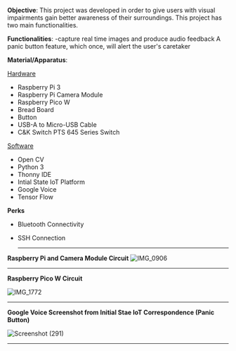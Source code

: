 
**Objective**: This project was developed in order to give users with visual impairments gain better awareness of their surroundings. This project has two main functionalities. 

**Functionalities**: 
  -capture real time images and produce audio feedback
                 A panic button feature, which once, will alert the user's caretaker

**Material/Apparatus**:

<ins>Hardware</ins>
  - Raspberry Pi 3
  - Raspberry Pi Camera Module
  - Raspberry Pico W
  - Bread Board
  - Button
  - USB-A to Micro-USB Cable
  - C&K Switch PTS 645 Series Switch
    
<ins>Software</ins>

- Open CV
- Python 3
- Thonny IDE
- Intial State IoT Platform
- Google Voice
- Tensor Flow

**Perks**
- Bluetooth Connectivity
- SSH Connection

  ----------------------------------------------------------------------------
 **Raspberry Pi and Camera Module Circuit**
  ![IMG_0906](https://github.com/user-attachments/assets/9997e37b-d221-490f-9df2-d8bbf202554e)


-------------------------------------------------------------------------------
**Raspberry Pico W Circuit**

![IMG_1772](https://github.com/user-attachments/assets/73c709ba-fe1b-4c11-9d45-f0be3db99005)


------------------------------------------------------------------------------
**Google Voice Screenshot from Initial Stae IoT Correspondence (Panic Button)**


![Screenshot (291)](https://github.com/user-attachments/assets/9e7c19d1-a734-435a-900f-9c98806d681e)

---------------------------------------------------------------------------------


